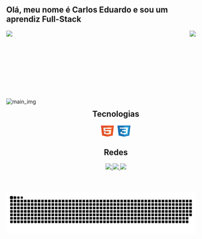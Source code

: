 ## Olá, meu nome é Carlos Eduardo e sou um aprendiz Full-Stack

<div alight="center">
  <img height="163em" src="https://github-readme-stats.vercel.app/api?username=anuraghazra&show_icons=true&theme=radical"/>
  <img align="right" height="163em" src="https://github-readme-stats.vercel.app/api/top-langs/?username=OCarlosLima&layout=compact&langs_count=16&theme=onedark"/>
<div>

<div style="display: inline-block" align="center"> <br>
  <img align="left" alt="main_img" height="250" src="https://img.freepik.com/premium-vector/web-development-programming-languages-css-html-it-ui-programmer-cartoon-       character-developing-website-coding-flat-illustration-banner_128772-866.jpg?w=2000">
  <h2>Tecnologias</h2>     
  <img align="center" alt="HTML" height="30" width="40" src="https://raw.githubusercontent.com/devicons/devicon/master/icons/html5/html5-original.svg">
  <img align="center" alt="CSS" height="30" width="40" src="https://raw.githubusercontent.com/devicons/devicon/master/icons/css3/css3-original.svg">
  <h2>Redes</h2>
  <a href="https://www.instagram.com/olimaandrade/" target="_blank">
    <img src="https://img.shields.io/badge/-Instagram-%23E4405F?style=for-the-badge&logo=instagram&logoColor=white" target="_blank">
  </a>
  <a href = "mailto:edulimandrade@gmail.com">
    <img src="https://img.shields.io/badge/-Gmail-D14836?style=for-the-badge&logo=Gmail&logoColor=white" target="_blank">   
  </a>
  <a href="https://www.linkedin.com/in/carlos-eduardo-lima-martins-de-andrade-5557b2245/" target="_blank">
    <img src="https://img.shields.io/badge/-LinkedIn-%230077B5?style=for-the-badge&logo=linkedin&logoColor=white" target="_blank">
  </a> 
  
  
  
  ![Snake animation](https://github.com/OCarlosLima/OCarlosLima/blob/output/github-contribution-grid-snake.svg)
</div>
